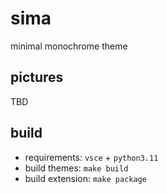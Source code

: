 # sima

minimal monochrome theme

## pictures

TBD

## build

- requirements: `vsce` + `python3.11`
- build themes: `make build`
- build extension: `make package`

